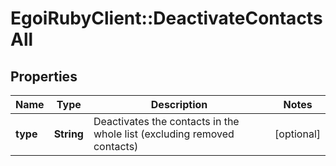 # EgoiRubyClient::DeactivateContactsAll

## Properties
Name | Type | Description | Notes
------------ | ------------- | ------------- | -------------
**type** | **String** | Deactivates the contacts in the whole list (excluding removed contacts) | [optional] 


